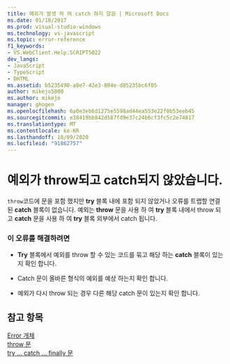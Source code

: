 ```yaml
---
title: 예외가 발생 하 여 catch 하지 않음 | Microsoft Docs
ms.date: 01/18/2017
ms.prod: visual-studio-windows
ms.technology: vs-javascript
ms.topic: error-reference
f1_keywords:
- VS.WebClient.Help.SCRIPT5022
dev_langs:
- JavaScript
- TypeScript
- DHTML
ms.assetid: b5235490-a8e7-42e3-804e-d85235bc6f05
author: mikejo5000
ms.author: mikejo
manager: ghogen
ms.openlocfilehash: 6a0e3eb6d1275e5598ad44ea553e22f0b53eeb45
ms.sourcegitcommit: e38419bb842d587fd9e37c24b6cf3fc5c2e74817
ms.translationtype: MT
ms.contentlocale: ko-KR
ms.lasthandoff: 10/09/2020
ms.locfileid: "91862757"
---
```

# <a name="exception-thrown-and-not-caught"></a>예외가 throw되고 catch되지 않았습니다.
`throw`코드에 문을 포함 했지만 **try** 블록 내에 포함 되지 않았거나 오류를 트랩할 연결 된 **catch** 블록이 없습니다. 예외는 **throw** 문을 사용 하 여 **try** 블록 내에서 throw 되 고 **catch** 문을 사용 하 여 **try** 블록 외부에서 catch 됩니다.  
  
### <a name="to-correct-this-error"></a>이 오류를 해결하려면  
  
- **Try** 블록에서 예외를 throw 할 수 있는 코드를 묶고 해당 하는 **catch** 블록이 있는지 확인 합니다.  
  
- Catch 문이 올바른 형식의 예외를 예상 하는지 확인 합니다.  
  
- 예외가 다시 throw 되는 경우 다른 해당 catch 문이 있는지 확인 합니다.  
  
## <a name="see-also"></a>참고 항목  
 [Error 개체](https://developer.mozilla.org/docs/Web/JavaScript/Reference/Global_Objects/Error)   
 [throw 문](https://developer.mozilla.org/docs/Web/JavaScript/Reference/Statements/throw)   
 [try ... catch ... finally 문](https://developer.mozilla.org/docs/Web/JavaScript/Reference/Statements/try...catch)